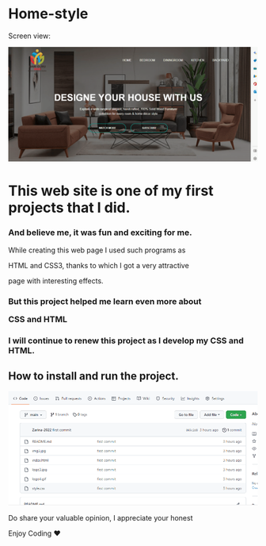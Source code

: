 # Home-style

Screen view:

![](home.gif)

<h1>This web site is one of my first projects that I did. </1>

<h3>And believe me, it was fun and exciting for me.</h3>

While creating this web page I used such programs as </br> 

HTML and CSS3, thanks to which I got a very attractive </br>

page  with interesting effects. 

<h3> But this project helped me learn even more about </br> 

CSS and HTML </h3>

<h3> I will continue to renew this project as I develop my CSS and HTML. </h3>

<h2> How to install and run the project. </h2>

![](download.gif)

Do share your valuable opinion, I appreciate your honest </br>

Enjoy Coding ❤
